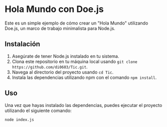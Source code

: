 # Hola Mundo con Doe.js

Este es un simple ejemplo de cómo crear un "Hola Mundo" utilizando Doe.js, un marco de trabajo minimalista para Node.js.

## Instalación

1. Asegúrate de tener Node.js instalado en tu sistema.
2. Clona este repositorio en tu máquina local usando `git clone https://github.com/di0603/Tic.git`.
3. Navega al directorio del proyecto usando `cd Tic`.
4. Instala las dependencias utilizando npm con el comando `npm install`.

## Uso

Una vez que hayas instalado las dependencias, puedes ejecutar el proyecto utilizando el siguiente comando:

```bash
node index.js

